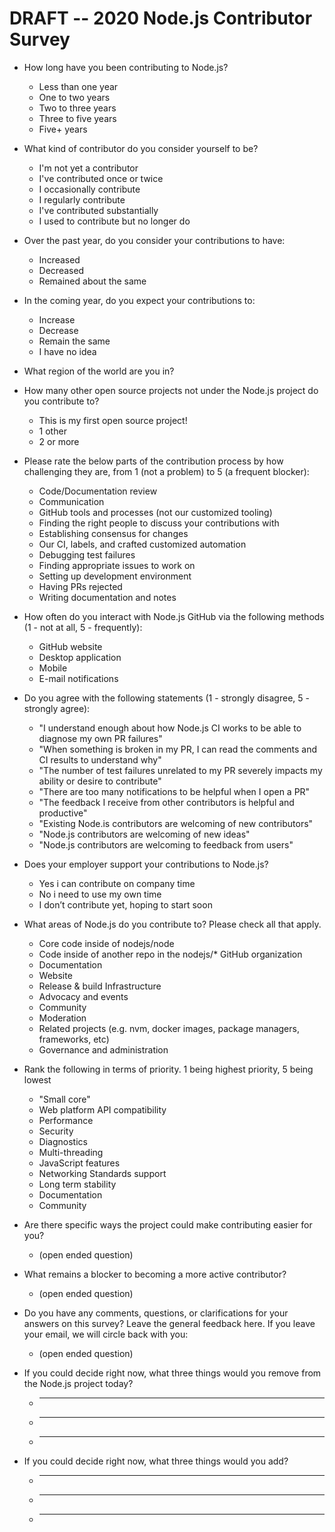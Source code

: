 # DRAFT -- 2020 Node.js Contributor Survey

* How long have you been contributing to Node.js?

  * Less than one year
  * One to two years
  * Two to three years
  * Three to five years
  * Five+ years

* What kind of contributor do you consider yourself to be?

  * I'm not yet a contributor
  * I've contributed once or twice
  * I occasionally contribute
  * I regularly contribute
  * I've contributed substantially
  * I used to contribute but no longer do

* Over the past year, do you consider your contributions to have:

  * Increased
  * Decreased
  * Remained about the same

* In the coming year, do you expect your contributions to:

  * Increase
  * Decrease
  * Remain the same
  * I have no idea

* What region of the world are you in?

* How many other open source projects not under the Node.js project do you contribute to?

  * This is my first open source project!
  * 1 other
  * 2 or more

* Please rate the below parts of the contribution process by how challenging they are, from 1 (not a problem) to 5 (a frequent blocker):

  * Code/Documentation review
  * Communication
  * GitHub tools and processes (not our customized tooling)
  * Finding the right people to discuss your contributions with
  * Establishing consensus for changes
  * Our CI, labels, and crafted customized automation
  * Debugging test failures
  * Finding appropriate issues to work on
  * Setting up development environment
  * Having PRs rejected
  * Writing documentation and notes

* How often do you interact with Node.js GitHub via the following methods (1 - not at all, 5 - frequently):

  * GitHub website
  * Desktop application
  * Mobile
  * E-mail notifications

* Do you agree with the following statements (1 - strongly disagree, 5 - strongly agree):

  * "I understand enough about how Node.js CI works to be able to diagnose my own PR failures"
  * "When something is broken in my PR, I can read the comments and CI results to understand why"
  * "The number of test failures unrelated to my PR severely impacts my ability or desire to contribute"
  * "There are too many notifications to be helpful when I open a PR"
  * "The feedback I receive from other contributors is helpful and productive"
  * "Existing Node.is contributors are welcoming of new contributors"
  * "Node.js contributors are welcoming of new ideas"
  * "Node.js contributors are welcoming to feedback from users"

* Does your employer support your contributions to Node.js?

  * Yes i can contribute on company time
  * No i need to use my own time
  * I don’t contribute yet, hoping to start soon

* What areas of Node.js do you contribute to? Please check all that apply.

  * Core code inside of nodejs/node
  * Code inside of another repo in the nodejs/* GitHub organization
  * Documentation
  * Website
  * Release & build Infrastructure
  * Advocacy and events
  * Community
  * Moderation
  * Related projects (e.g. nvm, docker images, package managers, frameworks, etc)
  * Governance and administration

* Rank the following in terms of priority. 1 being highest priority, 5 being lowest

  * "Small core"
  * Web platform API compatibility
  * Performance
  * Security
  * Diagnostics
  * Multi-threading
  * JavaScript features
  * Networking Standards support
  * Long term stability
  * Documentation
  * Community

* Are there specific ways the project could make contributing easier for you?
  * (open ended question)

* What remains a blocker to becoming a more active contributor?
  * (open ended question)

* Do you have any comments, questions, or clarifications for your answers on this survey? Leave the general feedback here. If you leave your email, we will circle back with you:
  * (open ended question)

* If you could decide right now, what three things would you remove from the Node.js project today?
  * ____
  * ____
  * ____
 
* If you could decide right now, what three things would you add?
  * ____
  * ____
  * ____

